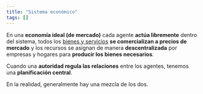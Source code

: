 ```yaml
---
title: "Sistema económico"
tags: []
---
```

En una **economía ideal (de mercado)** cada agente **actúa libremente** dentro del sistema, todos los [bienes y servicios](#) **se comercializan a precios de mercado** y los recursos se asignan de manera **descentralizada** por empresas y hogares para **producir los bienes necesarios**. 

Cuando una **autoridad regula las relaciones** entre los agentes, tenemos una **planificación central**.

En la realidad, generalmente hay una mezcla de los dos.